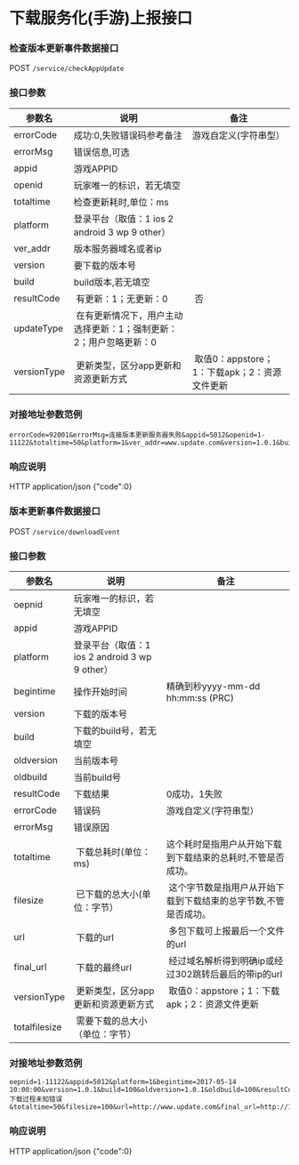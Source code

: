 下载服务化(手游)上报接口
=========================

### 检查版本更新事件数据接口

POST  `/service/checkAppUpdate`
 
### 接口参数
 
| 参数名 | 说明 | 备注 |
|------|------|------|
| errorCode | 成功:0,失败错误码参考备注| 游戏自定义(字符串型） |
| errorMsg | 错误信息,可选 |  |
| appid | 游戏APPID | |
| openid | 玩家唯一的标识，若无填空 |  |
| totaltime | 检查更新耗时,单位：ms  |  |
| platform | 登录平台（取值：1 ios 2 android 3 wp 9 other） |  |
| ver_addr | 版本服务器域名或者ip |  |
| version | 要下载的版本号 |  |
| build | build版本,若无填空 |  |
| resultCode |  有更新：1；无更新：0 | 否 |
| updateType |  在有更新情况下，用户主动选择更新：1；强制更新：2；用户忽略更新：0 |  |
| versionType |  更新类型，区分app更新和资源更新方式 | 取值0：appstore；1：下载apk；2：资源文件更新 |
 
### 对接地址参数范例

```
errorCode=92001&errorMsg=连接版本更新服务器失败&appid=5012&openid=1-11122&totaltime=50&platform=1&ver_addr=www.update.com&version=1.0.1&build=100&resultCode=1&updateType=1&versionType=1
```

### 响应说明

HTTP 
application/json 
{"code":0}



### 版本更新事件数据接口

POST  `/service/downloadEvent`
 
### 接口参数
 
| 参数名 | 说明 | 备注 |
|------|------|------|
| oepnid | 玩家唯一的标识，若无填空 |  |
| appid | 游戏APPID | |
| platform | 登录平台（取值：1 ios 2 android 3 wp 9 other） |  |
| begintime | 操作开始时间 |精确到秒yyyy-mm-dd hh:mm:ss (PRC) |
| version | 下载的版本号 |  |
| build | 下载的build号，若无填空  |  |
| oldversion | 当前版本号 |  |
| oldbuild | 当前build号 |  |
| resultCode | 下载结果 |0成功，1失败 |
| errorCode | 错误码 | 游戏自定义(字符串型）  |
| errorMsg | 错误原因 |  |
| totaltime |  下载总耗时(单位：ms) |这个耗时是指用户从开始下载到下载结束的总耗时,不管是否成功。|
| filesize |  已下载的总大小(单位：字节） | 这个字节数是指用户从开始下载到下载结束的总字节数,不管是否成功。 |
| url |  下载的url | 多包下载可上报最后一个文件的url |
| final_url |  下载的最终url | 经过域名解析得到明确ip或经过302跳转后最后的带ip的url |
| versionType |  更新类型，区分app更新和资源更新方式 | 取值0：appstore；1：下载apk；2：资源文件更新 |
| totalfilesize |  需要下载的总大小（单位：字节） | |
 
### 对接地址参数范例

```
oepnid=1-11122&appid=5012&platform=1&begintime=2017-05-14 10:00:00&version=1.0.1&build=100&oldversion=1.0.1&oldbuild=100&resultCode=1&errorCode=1&errorMsg=下载过程未知错误&totaltime=50&filesize=100&url=http://www.update.com&final_url=http://111.222.33&versionType=1&totalfilesize=200
```

### 响应说明

HTTP 
application/json 
{"code":0}
